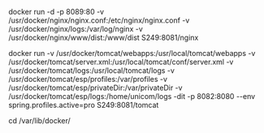 

docker run -d -p 8089:80 -v /usr/docker/nginx/nginx.conf:/etc/nginx/nginx.conf -v /usr/docker/nginx/logs:/var/log/nginx -v /usr/docker/nginx/www/dist:/www/dist S249:8081/nginx





docker run -v /usr/docker/tomcat/webapps:/usr/local/tomcat/webapps -v /usr/docker/tomcat/server.xml:/usr/local/tomcat/conf/server.xml -v /usr/docker/tomcat/logs:/usr/local/tomcat/logs -v /usr/docker/tomcat/esp/profiles:/var/profiles -v /usr/docker/tomcat/esp/privateDir:/var/privateDir -v /usr/docker/tomcat/esp/logs:/home/unicom/logs -dit -p 8082:8080  --env spring.profiles.active=pro  S249:8081/tomcat  





 cd /var/lib/docker/